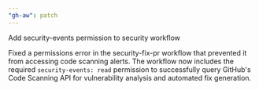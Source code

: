```yaml
---
"gh-aw": patch
---
```


Add security-events permission to security workflow

Fixed a permissions error in the security-fix-pr workflow that prevented it from accessing code scanning alerts. The workflow now includes the required `security-events: read` permission to successfully query GitHub's Code Scanning API for vulnerability analysis and automated fix generation.
